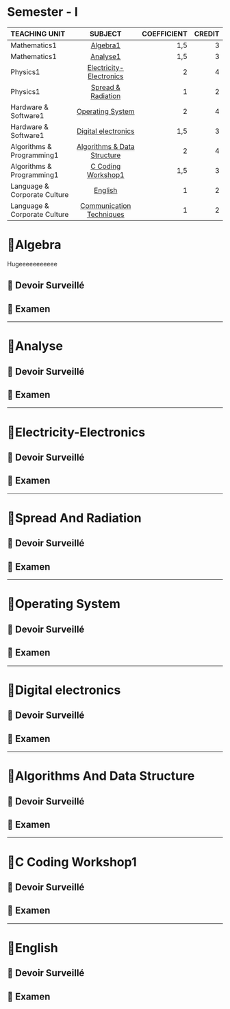 # Semester - Ⅰ
| TEACHING UNIT                | SUBJECT                      | COEFFICIENT |CREDIT    |
|:--------                     |:--------:                    | --------:   |--------: |
| Mathematics1                 | [Algebra1](#Algebra)                     |     1,5  |    3 |
| Mathematics1                 | [Analyse1](#Analyse)                     |     1,5  |    3 |
| Physics1                     | [Electricity-Electronics](#Electricity-Electronics)      |     2    |    4 |
| Physics1                     | [Spread & Radiation](#Spread-And-Radiation)           |     1    |    2 |   
| Hardware & Software1         | [Operating System](#Operating-System)             |     2    |    4 |
| Hardware & Software1         | [Digital electronics](#Digital-electronics)          |     1,5  |    3 |
| Algorithms & Programming1    | [Algorithms & Data Structure](#Algorithms-And-Data-Structure)  |     2    |    4 |
| Algorithms & Programming1    | [C Coding Workshop1](#C-Coding-Workshop1)           |     1,5  |    3 |
| Language & Corporate Culture | [English](#English)                      |     1    |    2 |
| Language & Corporate Culture | [Communication Techniques]()     |     1    |    2 |



# 📖Algebra
Hugeeeeeeeeeee
## 📝 Devoir Surveillé
## 📝 Examen
---

# 📖Analyse
## 📝 Devoir Surveillé
## 📝 Examen
---

# 📖Electricity-Electronics
## 📝 Devoir Surveillé
## 📝 Examen
---

# 📖Spread And Radiation
## 📝 Devoir Surveillé
## 📝 Examen
---

# 📖Operating System
## 📝 Devoir Surveillé
## 📝 Examen
---

# 📖Digital electronics
## 📝 Devoir Surveillé
## 📝 Examen
---

# 📖Algorithms And Data Structure
## 📝 Devoir Surveillé
## 📝 Examen
---

# 📖C Coding Workshop1
## 📝 Devoir Surveillé
## 📝 Examen

---

# 📖English
## 📝 Devoir Surveillé
## 📝 Examen